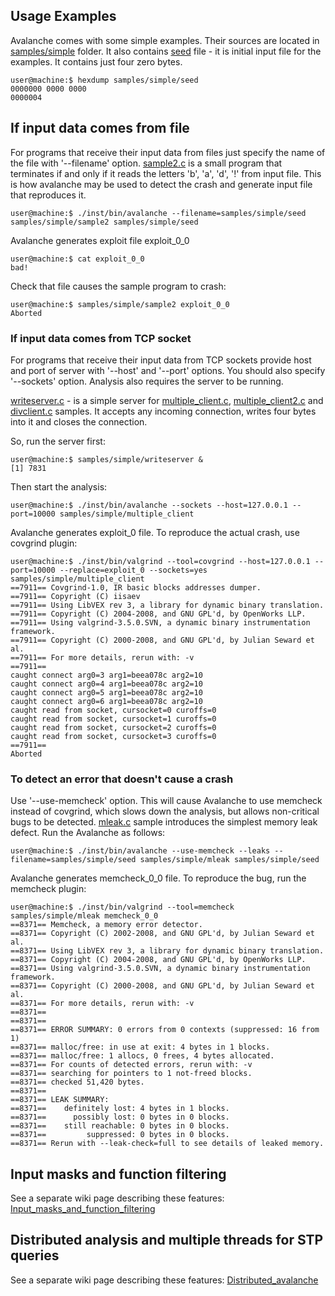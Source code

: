 ## Usage Examples ##

Avalanche comes with some simple examples. Their sources are located in
[samples/simple](http://code.google.com/p/avalanche/source/browse/trunk/samples/simple/) folder. It also contains [seed](http://code.google.com/p/avalanche/source/browse/trunk/samples/simple/seed) file - it is initial input file for the examples. It contains just four zero bytes.

```
user@machine:$ hexdump samples/simple/seed 
0000000 0000 0000                              
0000004
```

## If input data comes from file ##

For programs that receive their input data from files just specify the name of the file with '--filename' option. [sample2.c](http://code.google.com/p/avalanche/source/browse/trunk/samples/simple/sample2.c) is a small program that terminates if and only if it reads the letters 'b', 'a', 'd', '!' from input file. This is how avalanche may be used to detect the crash and generate input file that reproduces it.

```
user@machine:$ ./inst/bin/avalanche --filename=samples/simple/seed samples/simple/sample2 samples/simple/seed 
```

Avalanche generates exploit file exploit\_0\_0

```
user@machine:$ cat exploit_0_0 
bad!
```

Check that file causes the sample program to crash:

```
user@machine:$ samples/simple/sample2 exploit_0_0 
Aborted
```

### If input data comes from TCP socket ###

For programs that receive their input data from TCP sockets provide host and port of server with '--host' and '--port' options. You should also specify '--sockets' option. Analysis also requires the server to be running.

[writeserver.c](http://code.google.com/p/avalanche/source/browse/trunk/samples/simple/writeserver.c) - is a simple server for [multiple\_client.c](http://code.google.com/p/avalanche/source/browse/trunk/samples/simple/multiple_client.c), [multiple\_client2.c](http://code.google.com/p/avalanche/source/browse/trunk/samples/simple/multiple_client2.c) and [divclient.c](http://code.google.com/p/avalanche/source/browse/trunk/samples/simple/divclient.c) samples. It accepts any incoming connection, writes four bytes into it and closes the connection.

So, run the server first:

```
user@machine:$ samples/simple/writeserver &
[1] 7831
```

Then start the analysis:

```
user@machine:$ ./inst/bin/avalanche --sockets --host=127.0.0.1 --port=10000 samples/simple/multiple_client
```

Avalanche generates exploit\_0 file. To reproduce the actual crash, use covgrind plugin:

```
user@machine:$ ./inst/bin/valgrind --tool=covgrind --host=127.0.0.1 --port=10000 --replace=exploit_0 --sockets=yes samples/simple/multiple_client
==7911== Covgrind-1.0, IR basic blocks addresses dumper.
==7911== Copyright (C) iisaev
==7911== Using LibVEX rev 3, a library for dynamic binary translation.
==7911== Copyright (C) 2004-2008, and GNU GPL'd, by OpenWorks LLP.
==7911== Using valgrind-3.5.0.SVN, a dynamic binary instrumentation framework.
==7911== Copyright (C) 2000-2008, and GNU GPL'd, by Julian Seward et al.
==7911== For more details, rerun with: -v
==7911== 
caught connect arg0=3 arg1=beea078c arg2=10
caught connect arg0=4 arg1=beea078c arg2=10
caught connect arg0=5 arg1=beea078c arg2=10
caught connect arg0=6 arg1=beea078c arg2=10
caught read from socket, cursocket=0 curoffs=0
caught read from socket, cursocket=1 curoffs=0
caught read from socket, cursocket=2 curoffs=0
caught read from socket, cursocket=3 curoffs=0
==7911== 
Aborted
```

### To detect an error that doesn't cause a crash ###

Use '--use-memcheck' option. This will cause Avalanche to use memcheck instead of covgrind, which slows down the analysis, but allows non-critical bugs to be detected. [mleak.c](http://code.google.com/p/avalanche/source/browse/trunk/samples/simple/mleak.c) sample introduces the simplest memory leak defect. Run the Avalanche as follows:

```
user@machine:$ ./inst/bin/avalanche --use-memcheck --leaks --filename=samples/simple/seed samples/simple/mleak samples/simple/seed 
```

Avalanche generates memcheck\_0\_0 file. To reproduce the bug, run the memcheck plugin:

```
user@machine:$ ./inst/bin/valgrind --tool=memcheck samples/simple/mleak memcheck_0_0 
==8371== Memcheck, a memory error detector.
==8371== Copyright (C) 2002-2008, and GNU GPL'd, by Julian Seward et al.
==8371== Using LibVEX rev 3, a library for dynamic binary translation.
==8371== Copyright (C) 2004-2008, and GNU GPL'd, by OpenWorks LLP.
==8371== Using valgrind-3.5.0.SVN, a dynamic binary instrumentation framework.
==8371== Copyright (C) 2000-2008, and GNU GPL'd, by Julian Seward et al.
==8371== For more details, rerun with: -v
==8371== 
==8371== 
==8371== ERROR SUMMARY: 0 errors from 0 contexts (suppressed: 16 from 1)
==8371== malloc/free: in use at exit: 4 bytes in 1 blocks.
==8371== malloc/free: 1 allocs, 0 frees, 4 bytes allocated.
==8371== For counts of detected errors, rerun with: -v
==8371== searching for pointers to 1 not-freed blocks.
==8371== checked 51,420 bytes.
==8371== 
==8371== LEAK SUMMARY:
==8371==    definitely lost: 4 bytes in 1 blocks.
==8371==      possibly lost: 0 bytes in 0 blocks.
==8371==    still reachable: 0 bytes in 0 blocks.
==8371==         suppressed: 0 bytes in 0 blocks.
==8371== Rerun with --leak-check=full to see details of leaked memory.
```

## Input masks and function filtering ##

See a separate wiki page describing these features: [Input\_masks\_and\_function\_filtering](Input_masks_and_function_filtering.md)

## Distributed analysis and multiple threads for STP queries ##

See a separate wiki page describing these features: [Distributed\_avalanche](Distributed_avalanche.md)